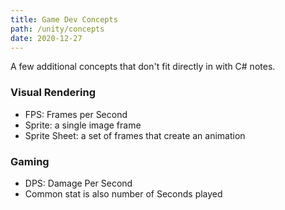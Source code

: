 ```yaml
---
title: Game Dev Concepts
path: /unity/concepts
date: 2020-12-27
---
```


A few additional concepts that don't fit directly in with C# notes.

### Visual Rendering

- FPS: Frames per Second
- Sprite: a single image frame
- Sprite Sheet: a set of frames that create an animation

### Gaming

- DPS: Damage Per Second
- Common stat is also number of Seconds played
